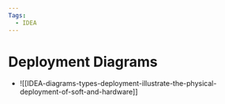 ```yaml
---
Tags:
  - IDEA
---
```


# Deployment Diagrams

- ![[IDEA-diagrams-types-deployment-illustrate-the-physical-deployment-of-soft-and-hardware]]


    